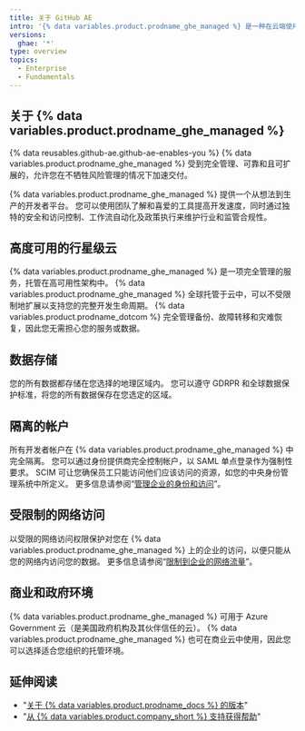 ```yaml
---
title: 关于 GitHub AE
intro: '{% data variables.product.prodname_ghe_managed %} 是一种在云端使用 {% data variables.product.prodname_dotcom %} 的安全性更强的标准方法。'
versions:
  ghae: '*'
type: overview
topics:
  - Enterprise
  - Fundamentals
---
```


## 关于 {% data variables.product.prodname_ghe_managed %}

{% data reusables.github-ae.github-ae-enables-you %} {% data variables.product.prodname_ghe_managed %} 受到完全管理、可靠和且可扩展的，允许您在不牺牲风险管理的情况下加速交付。

{% data variables.product.prodname_ghe_managed %} 提供一个从想法到生产的开发者平台。 您可以使用团队了解和喜爱的工具提高开发速度，同时通过独特的安全和访问控制、工作流自动化及政策执行来维护行业和监管合规性。

## 高度可用的行星级云

{% data variables.product.prodname_ghe_managed %} 是一项完全管理的服务，托管在高可用性架构中。 {% data variables.product.prodname_ghe_managed %} 全球托管于云中，可以不受限制地扩展以支持您的完整开发生命周期。 {% data variables.product.prodname_dotcom %} 完全管理备份、故障转移和灾难恢复，因此您无需担心您的服务或数据。

## 数据存储

您的所有数据都存储在您选择的地理区域内。 您可以遵守 GDRPR 和全球数据保护标准，将您的所有数据保存在您选定的区域。

## 隔离的帐户

所有开发者帐户在 {% data variables.product.prodname_ghe_managed %} 中完全隔离。 您可以通过身份提供商完全控制帐户，以 SAML 单点登录作为强制性要求。 SCIM 可让您确保员工只能访问他们应该访问的资源，如您的中央身份管理系统中所定义。 更多信息请参阅“[管理企业的身份和访问](/admin/authentication/managing-identity-and-access-for-your-enterprise)”。

## 受限制的网络访问

以受限的网络访问权限保护对您在 {% data variables.product.prodname_ghe_managed %} 上的企业的访问，以便只能从您的网络内访问您的数据。 更多信息请参阅“[限制到企业的网络流量](/admin/configuration/restricting-network-traffic-to-your-enterprise)”。

## 商业和政府环境

{% data variables.product.prodname_ghe_managed %} 可用于 Azure Government 云（是美国政府机构及其伙伴信任的云）。 {% data variables.product.prodname_ghe_managed %} 也可在商业云中使用，因此您可以选择适合您组织的托管环境。

## 延伸阅读

- "[关于 {% data variables.product.prodname_docs %} 的版本](/get-started/learning-about-github/about-versions-of-github-docs)"
- "[从 {% data variables.product.company_short %} 支持获得帮助](/admin/enterprise-support/receiving-help-from-github-support)"

